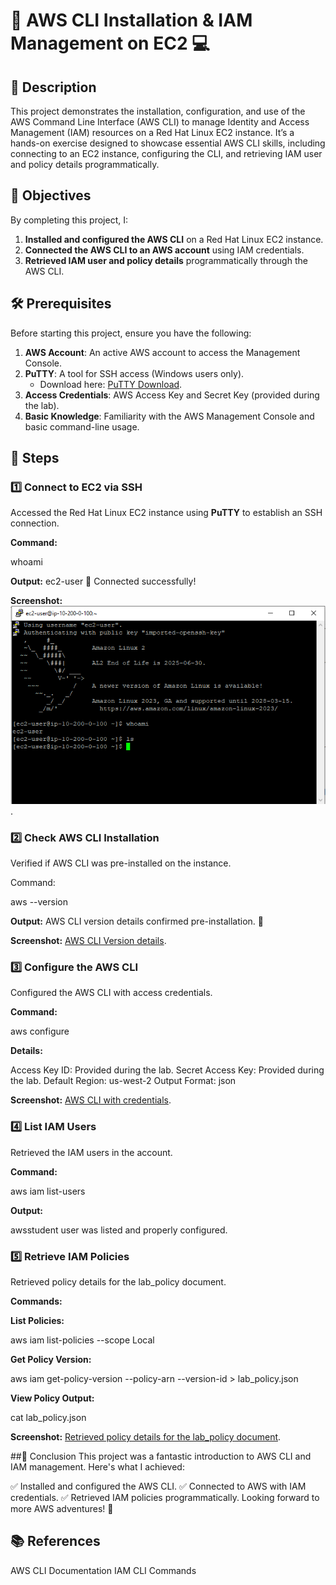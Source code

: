# 🚀 AWS CLI Installation & IAM Management on EC2 💻

## 📖 Description
This project demonstrates the installation, configuration, and use of the AWS Command Line Interface (AWS CLI) to manage Identity and Access Management (IAM) resources on a Red Hat Linux EC2 instance. It’s a hands-on exercise designed to showcase essential AWS CLI skills, including connecting to an EC2 instance, configuring the CLI, and retrieving IAM user and policy details programmatically.

## 🎯 Objectives

By completing this project, I:

1. **Installed and configured the AWS CLI** on a Red Hat Linux EC2 instance.
2. **Connected the AWS CLI to an AWS account** using IAM credentials.
3. **Retrieved IAM user and policy details** programmatically through the AWS CLI.

## 🛠️ Prerequisites

Before starting this project, ensure you have the following:

1. **AWS Account**: An active AWS account to access the Management Console.
2. **PuTTY**: A tool for SSH access (Windows users only).  
   - Download here: [PuTTY Download](https://www.putty.org/).
3. **Access Credentials**: AWS Access Key and Secret Key (provided during the lab).
4. **Basic Knowledge**: Familiarity with the AWS Management Console and basic command-line usage.

## 📜 Steps

### 1️⃣ Connect to EC2 via SSH
Accessed the Red Hat Linux EC2 instance using **PuTTY** to establish an SSH connection.

**Command:**

whoami

**Output:**
ec2-user 🎉 Connected successfully!

**Screenshot:**
![Connect to EC2 via SSH](./assets/p2.PNG).

### 2️⃣ Check AWS CLI Installation
Verified if AWS CLI was pre-installed on the instance.

Command:

aws --version

**Output:**
AWS CLI version details confirmed pre-installation. 🥳

**Screenshot:**
[AWS CLI Version details](./assets/p3.PNG).

### 3️⃣ Configure the AWS CLI
Configured the AWS CLI with access credentials.

**Command:**

aws configure

**Details:**

Access Key ID: Provided during the lab.
Secret Access Key: Provided during the lab.
Default Region: us-west-2
Output Format: json

**Screenshot:**
[AWS CLI with credentials](./assets/p4.PNG).

### 4️⃣ List IAM Users
Retrieved the IAM users in the account.

**Command:**

aws iam list-users

**Output:**

awsstudent user was listed and properly configured.

### 5️⃣ Retrieve IAM Policies
Retrieved policy details for the lab_policy document.

**Commands:**

**List Policies:**

aws iam list-policies --scope Local

**Get Policy Version:**

aws iam get-policy-version --policy-arn <policy-arn> --version-id <version-id> > lab_policy.json

**View Policy Output:**

cat lab_policy.json

**Screenshot:**
[Retrieved policy details for the lab_policy document](./assets/p5.PNG).

##🏁 Conclusion
This project was a fantastic introduction to AWS CLI and IAM management. Here's what I achieved:

✅ Installed and configured the AWS CLI.
✅ Connected to AWS with IAM credentials.
✅ Retrieved IAM policies programmatically.
Looking forward to more AWS adventures! 🌈

## 📚 References

AWS CLI Documentation
IAM CLI Commands